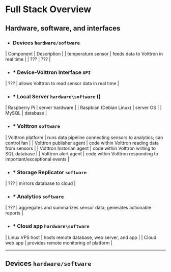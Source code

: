 # Full Stack Overview
Hardware, software, and interfaces
---


- ### **Devices** `hardware/software`
| Component             | Description  |
| temperature sensor    | feeds data to Volttron in real time |
| ???                   | ??? |

- ### * **Device-Volttron Interface** `API`
| ???                           | allows Volttron to read sensor data in real time |

- ### * **Local Server** `hardware\software` ()
| Raspberry Pi                  | server hardware |
| Raspbian (Debian Linux)       | server OS |
| MySQL                         | database |

- ### * **Volttron** `software` 
| Volttron platform             | runs data pipeline connecting sensors to analytics; can control fan |
| Volttron publisher agent      | code within Volttron reading data from sensors |
| Volttron historian agent      | code within Volttron writing to SQL database |
| Volttron alert agent          | code within Volttron responding to important/exceptional events |

- ### * **Storage Replicator** `software`
| ???                           | mirrors database to cloud |

- ### * **Analytics** `software`
| ???                           | aggregates and summarizes sensor data; generates actionable reports |

- ### * **Cloud app** `hardware\software`
| Linux VPS host                | hosts remote database, web server, and app |
| Cloud web app                 | provides remote monitoring of platform |


---
## Devices `hardware/software`